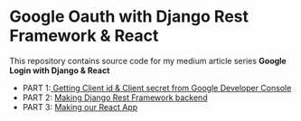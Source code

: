 
# Google Oauth with Django Rest Framework & React
This repository contains source code for my medium article series **Google Login with Django & React**

- PART 1:[ Getting Client id & Client secret from Google Developer Console](https://iamashutoshpanda.medium.com/google-login-with-django-react-part-1-c189bc69a999 " Getting Client id & Client secret from Google Developer Console")
- PART 2: [Making Django Rest Framework backend](https://iamashutoshpanda.medium.com/google-login-with-django-react-part-2-2dc41b499861 "Making Django Rest Framework backend")
 - PART 3: [Making our React App](https://iamashutoshpanda.medium.com/google-login-with-django-react-part-3-6f90674ce829 "Making our React App")
